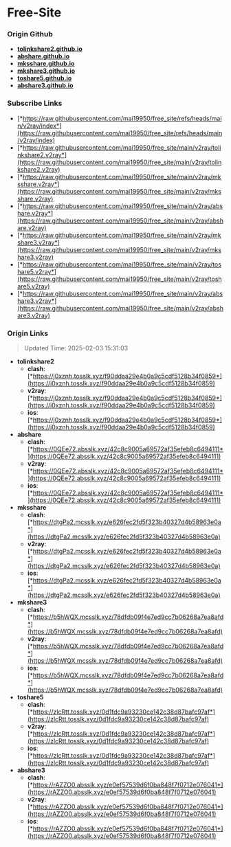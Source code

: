 # Free-Site

### Origin Github

- [**tolinkshare2.github.io**](https://github.com/tolinkshare2/tolinkshare2.github.io)
- [**abshare.github.io**](https://github.com/abshare/abshare.github.io)
- [**mksshare.github.io**](https://github.com/mksshare/mksshare.github.io)
- [**mkshare3.github.io**](https://github.com/mkshare3/mkshare3.github.io)
- [**toshare5.github.io**](https://github.com/toshare5/toshare5.github.io)
- [**abshare3.github.io**](https://github.com/abshare3/abshare3.github.io)

### Subscribe Links

- [*https://raw.githubusercontent.com/mai19950/free_site/refs/heads/main/v2ray/index*](https://raw.githubusercontent.com/mai19950/free_site/refs/heads/main/v2ray/index)
- [*https://raw.githubusercontent.com/mai19950/free_site/main/v2ray/tolinkshare2.v2ray*](https://raw.githubusercontent.com/mai19950/free_site/main/v2ray/tolinkshare2.v2ray)
- [*https://raw.githubusercontent.com/mai19950/free_site/main/v2ray/mksshare.v2ray*](https://raw.githubusercontent.com/mai19950/free_site/main/v2ray/mksshare.v2ray)
- [*https://raw.githubusercontent.com/mai19950/free_site/main/v2ray/abshare.v2ray*](https://raw.githubusercontent.com/mai19950/free_site/main/v2ray/abshare.v2ray)
- [*https://raw.githubusercontent.com/mai19950/free_site/main/v2ray/mkshare3.v2ray*](https://raw.githubusercontent.com/mai19950/free_site/main/v2ray/mkshare3.v2ray)
- [*https://raw.githubusercontent.com/mai19950/free_site/main/v2ray/toshare5.v2ray*](https://raw.githubusercontent.com/mai19950/free_site/main/v2ray/toshare5.v2ray)
- [*https://raw.githubusercontent.com/mai19950/free_site/main/v2ray/abshare3.v2ray*](https://raw.githubusercontent.com/mai19950/free_site/main/v2ray/abshare3.v2ray)

### Origin Links

> Updated Time: 2025-02-03 15:31:03

- **tolinkshare2**
  - **clash**: [*https://j0xznh.tosslk.xyz/f90ddaa29e4b0a9c5cdf5128b34f0859*](https://j0xznh.tosslk.xyz/f90ddaa29e4b0a9c5cdf5128b34f0859)
  - **v2ray**: [*https://j0xznh.tosslk.xyz/f90ddaa29e4b0a9c5cdf5128b34f0859*](https://j0xznh.tosslk.xyz/f90ddaa29e4b0a9c5cdf5128b34f0859)
  - **ios**: [*https://j0xznh.tosslk.xyz/f90ddaa29e4b0a9c5cdf5128b34f0859*](https://j0xznh.tosslk.xyz/f90ddaa29e4b0a9c5cdf5128b34f0859)
- **abshare**
  - **clash**: [*https://0QEe72.absslk.xyz/42c8c9005a69572af35efeb8c6494111*](https://0QEe72.absslk.xyz/42c8c9005a69572af35efeb8c6494111)
  - **v2ray**: [*https://0QEe72.absslk.xyz/42c8c9005a69572af35efeb8c6494111*](https://0QEe72.absslk.xyz/42c8c9005a69572af35efeb8c6494111)
  - **ios**: [*https://0QEe72.absslk.xyz/42c8c9005a69572af35efeb8c6494111*](https://0QEe72.absslk.xyz/42c8c9005a69572af35efeb8c6494111)
- **mksshare**
  - **clash**: [*https://dtgPa2.mcsslk.xyz/e626fec2fd5f323b40327d4b58963e0a*](https://dtgPa2.mcsslk.xyz/e626fec2fd5f323b40327d4b58963e0a)
  - **v2ray**: [*https://dtgPa2.mcsslk.xyz/e626fec2fd5f323b40327d4b58963e0a*](https://dtgPa2.mcsslk.xyz/e626fec2fd5f323b40327d4b58963e0a)
  - **ios**: [*https://dtgPa2.mcsslk.xyz/e626fec2fd5f323b40327d4b58963e0a*](https://dtgPa2.mcsslk.xyz/e626fec2fd5f323b40327d4b58963e0a)
- **mkshare3**
  - **clash**: [*https://b5hWQX.mcsslk.xyz/78dfdb09f4e7ed9cc7b06268a7ea8afd*](https://b5hWQX.mcsslk.xyz/78dfdb09f4e7ed9cc7b06268a7ea8afd)
  - **v2ray**: [*https://b5hWQX.mcsslk.xyz/78dfdb09f4e7ed9cc7b06268a7ea8afd*](https://b5hWQX.mcsslk.xyz/78dfdb09f4e7ed9cc7b06268a7ea8afd)
  - **ios**: [*https://b5hWQX.mcsslk.xyz/78dfdb09f4e7ed9cc7b06268a7ea8afd*](https://b5hWQX.mcsslk.xyz/78dfdb09f4e7ed9cc7b06268a7ea8afd)
- **toshare5**
  - **clash**: [*https://zlcRtt.tosslk.xyz/0d1fdc9a93230ce142c38d87bafc97af*](https://zlcRtt.tosslk.xyz/0d1fdc9a93230ce142c38d87bafc97af)
  - **v2ray**: [*https://zlcRtt.tosslk.xyz/0d1fdc9a93230ce142c38d87bafc97af*](https://zlcRtt.tosslk.xyz/0d1fdc9a93230ce142c38d87bafc97af)
  - **ios**: [*https://zlcRtt.tosslk.xyz/0d1fdc9a93230ce142c38d87bafc97af*](https://zlcRtt.tosslk.xyz/0d1fdc9a93230ce142c38d87bafc97af)
- **abshare3**
  - **clash**: [*https://rAZZO0.absslk.xyz/e0ef57539d6f0ba848f7f0712e076041*](https://rAZZO0.absslk.xyz/e0ef57539d6f0ba848f7f0712e076041)
  - **v2ray**: [*https://rAZZO0.absslk.xyz/e0ef57539d6f0ba848f7f0712e076041*](https://rAZZO0.absslk.xyz/e0ef57539d6f0ba848f7f0712e076041)
  - **ios**: [*https://rAZZO0.absslk.xyz/e0ef57539d6f0ba848f7f0712e076041*](https://rAZZO0.absslk.xyz/e0ef57539d6f0ba848f7f0712e076041)
